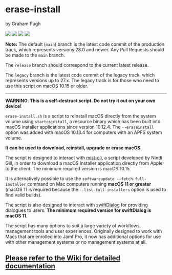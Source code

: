 # erase-install

by Graham Pugh

![](https://img.shields.io/github/v/release/grahampugh/erase-install)&nbsp;![](https://img.shields.io/github/downloads/grahampugh/erase-install/latest/total)&nbsp;![](https://img.shields.io/badge/macOS-10.12.4%2B-success)&nbsp;![](https://img.shields.io/github/license/grahampugh/erase-install)

**Note:** 
The default (`main`) branch is the latest code commit of the production track, which represents versions 28.0 and newer. Any Pull Requests should be made to the `main` branch.

The `release` branch should correspond to the current latest release.

The `legacy` branch is the latest code commit of the legacy track, which represents versions up to 27.x. The legacy track is for those who need to use this script on macOS 10.15 or older.

---

**WARNING. This is a self-destruct script. Do not try it out on your own device!**

`erase-install.sh` is a script to reinstall macOS directly from the system volume using `startosinstall`, a resource binary which has been built into macOS installer applications since version 10.12.4. The `--eraseinstall` option was added with macOS 10.13.4 for computers with an APFS system volume.

**It can be used to download, reinstall, upgrade or erase macOS.**

The script is designed to interact with [mist-cli](https://github.com/ninxsoft/mist-cli), a script developed by Nindi Gill, in order to download a macOS Installer application directly from Apple to the client. The minimum required version is macOS 10.15.

It is alternatively possible to use the `softwareupdate --fetch-full-installer` command on Mac computers running **macOS 11 or greater** (macOS 11 is required because the `--list-full-installers` option is used to find valid builds).

The script is also designed to interact with [swiftDialog](https://github.com/bartreardon/swiftDialog) for providing dialogues to users. **The minimum required version for swiftDialog is macOS 11**.

The script has many options to suit a large variety of workflows, management tools and user experiences. Originally designed to work with Macs that are enrolled into Jamf Pro, it now has additional options for use with other management systems or no management systems at all.

## [Please refer to the Wiki for detailed documentation](https://github.com/grahampugh/erase-install/wiki)
